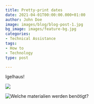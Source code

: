 ```yaml
---
title: Pretty-print dates
date: 2021-04-01T00:00:00.000+01:00
author: John Doe
image: images/blog/blog-post-1.jpg
bg_image: images/feature-bg.jpg
categories:
- Technical Assistance
tags:
- How to
- Technology
type: post

---
```

Igelhaus!

![](/images/rohbau.png)

![Welche materialien werden benötigt?](/images/bauplan_v4.png "Vorschlag Igelhaus")